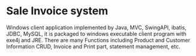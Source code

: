# Sale Invoice system
Windows client application implemented by Java, MVC, SwingAPI, ibatis, JDBC, MySQL, it is packaged to windows executable client program with exe4j and JRE.
There are many Functions including Product and Customer Information CRUD, Invoice and Print part, statement management, etc.
